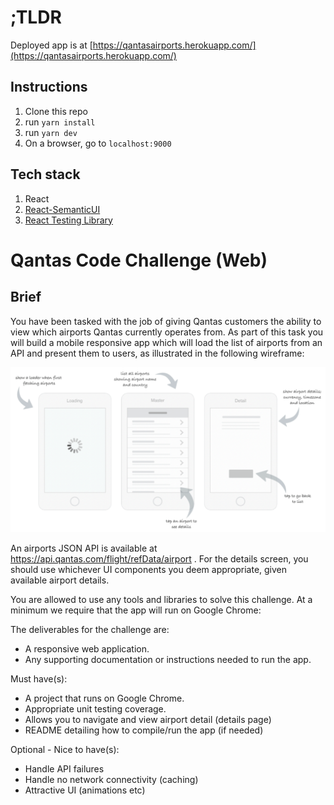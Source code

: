 # ;TLDR

Deployed app is at [https://qantasairports.herokuapp.com/](https://qantasairports.herokuapp.com/)

## Instructions

1. Clone this repo
1. run `yarn install`
1. run `yarn dev`
1. On a browser, go to `localhost:9000`

## Tech stack

1. React
2. [React-SemanticUI](https://github.com/Semantic-Org/Semantic-UI-React)
3. [React Testing Library](https://github.com/testing-library/react-testing-library)

# Qantas Code Challenge (Web)

## Brief

You have been tasked with the job of giving Qantas customers the ability to view which
airports Qantas currently operates from. As part of this task you will build a mobile
responsive app which will load the list of airports from an API and present them to
users, as illustrated in the following wireframe:

![Wire-frame](instructions.png)

An airports JSON API is available at https://api.qantas.com/flight/refData/airport
. For the details screen, you should use whichever UI components you deem
appropriate, given available airport details.

You are allowed to use any tools and libraries to solve this challenge. At a minimum we
require that the app will run on Google Chrome:

The deliverables for the challenge are:

- A responsive web application.
- Any supporting documentation or instructions needed to run the app.

Must have(s):

- A project that runs on Google Chrome.
- Appropriate unit testing coverage.
- Allows you to navigate and view airport detail (details page)
- README detailing how to compile/run the app (if needed)

Optional - Nice to have(s):

- Handle API failures
- Handle no network connectivity (caching)
- Attractive UI (animations etc)
